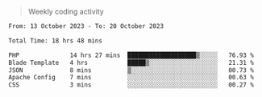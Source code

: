 > Weekly coding activity
<!--START_SECTION:waka-->

```txt
From: 13 October 2023 - To: 20 October 2023

Total Time: 18 hrs 48 mins

PHP              14 hrs 27 mins  ███████████████████▒░░░░░   76.93 %
Blade Template   4 hrs           █████▒░░░░░░░░░░░░░░░░░░░   21.31 %
JSON             8 mins          ▒░░░░░░░░░░░░░░░░░░░░░░░░   00.73 %
Apache Config    7 mins          ░░░░░░░░░░░░░░░░░░░░░░░░░   00.63 %
CSS              3 mins          ░░░░░░░░░░░░░░░░░░░░░░░░░   00.27 %
```

<!--END_SECTION:waka-->
